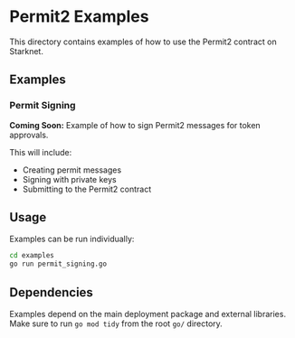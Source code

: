 # Permit2 Examples

This directory contains examples of how to use the Permit2 contract on Starknet.

## Examples

### Permit Signing

**Coming Soon:** Example of how to sign Permit2 messages for token approvals.

This will include:

- Creating permit messages
- Signing with private keys
- Submitting to the Permit2 contract

## Usage

Examples can be run individually:

```bash
cd examples
go run permit_signing.go
```

## Dependencies

Examples depend on the main deployment package and external libraries. Make sure to run `go mod tidy` from the root `go/` directory.

